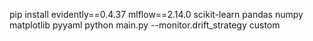 pip install evidently==0.4.37 mlflow==2.14.0 scikit-learn pandas numpy matplotlib pyyaml
python main.py --monitor.drift_strategy custom
